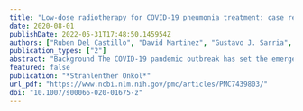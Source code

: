 ```yaml
---
title: "Low-dose radiotherapy for COVID-19 pneumonia treatment: case report, procedure, and literature review"
date: 2020-08-01
publishDate: 2022-05-31T17:48:50.145954Z
authors: ["Ruben Del Castillo", "David Martinez", "Gustavo J. Sarria", "Luis Pinillos", "Bertha Garcia", "Luis Castillo", "Alicia Carhuactocto", "Frank A. Giordano", "Gustavo R. Sarria"]
publication_types: ["2"]
abstract: "Background The COVID-19 pandemic outbreak has set the emergency services in developing countries on major alert, as the installed response capacities are easily overwhelmed by the constantly increasing high demand. The deficit of intensive care unit beds and ventilators in countries like Peru is forcing practitioners to seek preventive or early interventional strategies to prevent saturating these chronically neglected facilities.  Case presentation A 64-year-old patient is reported after presenting with COVID-19 pneumonia and rapidly progressing to deteriorated ventilatory function. Compassionate treatment with a single 1‑Gy dose to the bilateral whole-lung volume was administered, with gradual daily improvement of ventilatory function and decrease in serum inflammatory markers and oxygen support needs, including intubation. No treatment-related toxicity developed. Procedures of transport, disinfection, and treatment planning and delivery are described.  Conclusion Whole-lung low-dose radiotherapy seems to be a promising approach for avoiding or delaying invasive respiratory support. Delivered low doses are far from meeting toxicity ranges. On-going prospective trials will elucidate the effectiveness of this approach."
featured: false
publication: "*Strahlenther Onkol*"
url_pdf: "https://www.ncbi.nlm.nih.gov/pmc/articles/PMC7439803/"
doi: "10.1007/s00066-020-01675-z"
---
```


